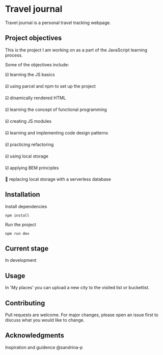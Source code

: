 # Travel journal

Travel journal is a personal travel tracking webpage. 


## Project objectives 

This is the project I am working on as a part of the JavaScript learning process. 

Some of the objectives include: 

:ballot_box_with_check: learning the JS basics

:ballot_box_with_check: using parcel and npm to set up the project 

:ballot_box_with_check: dinamically rendered HTML  

:ballot_box_with_check: learning the concept of functional programming

:ballot_box_with_check: creating JS modules 

:ballot_box_with_check: learning and implementing code design patterns

:ballot_box_with_check: practicing refactoring

:ballot_box_with_check: using local storage 

:ballot_box_with_check: applying BEM principles 

:black_square_button: replacing local storage with a serverless database



## Installation

Install dependencies

```
npm install
```

Run the project 

```
npm run dev
```

## Current stage
In development

## Usage

In 'My places' you can upload a new city to the visited list or bucketlist.

## Contributing
Pull requests are welcome. For major changes, please open an issue first to discuss what you would like to change.

## Acknowledgments 
Inspiration and guidence
@sandrina-p 
